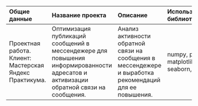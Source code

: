 |Общие данные |Название проекта | Описание | Используемые библиотеки |
| :--------------------| :-------------------- | :--------------------- |:----------------------------|
| Проектная работа. Клиент: Мастерская Яндекс Практикума.| Оптимизация публикаций сообщений в мессендежере для повышения информированности адресатов и активизации обратной связи на сообщения. | Анализ активности обратной связи на сообщения в мессендежере и выработка рекомендаций для ее повышения. | numpy, pandas, matplotlib, seaborn, ast |

